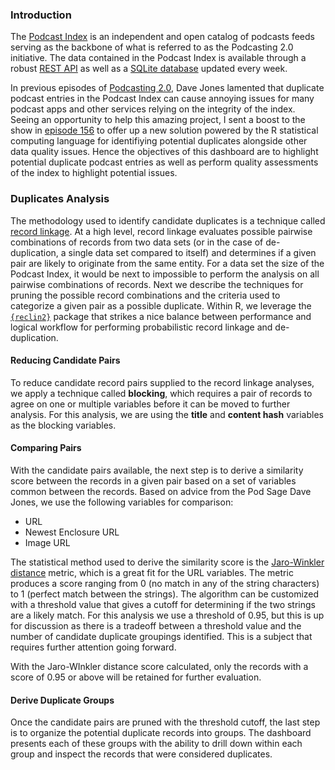 <h3>Introduction</h3>

The [Podcast Index](https://podcastindex.org) is an independent and open catalog of podcasts feeds serving as the backbone of what is referred to as the Podcasting 2.0 initiative. The data contained in the Podcast Index is available through a robust [REST API](https://podcastindex-org.github.io/docs-api/#overview--libraries) as well as a [SQLite database](https://public.podcastindex.org/podcastindex_feeds.db.tgz) updated every week. 

In previous episodes of [Podcasting 2.0](https://podcastindex.org/podcast/920666), Dave Jones lamented that duplicate podcast entries in the Podcast Index can cause annoying issues for many podcast apps and other services relying on the integrity of the index. Seeing an opportunity to help this amazing project, I sent a boost to the show in [episode 156](https://podverse.fm/episode/hLh98zHNo) to offer up a new solution powered by the R statistical computing language for identifiying potential duplicates alongside other data quality issues. Hence the objectives of this dashboard are to highlight potential duplicate podcast entries as well as perform quality assessments of the index to highlight potential issues.

<h3>Duplicates Analysis</h3>

The methodology used to identify candidate duplicates is a technique called [record linkage](https://rpubs.com/ahmademad/RecordLinkage). At a high level, record linkage evaluates possible pairwise combinations of records from two data sets (or in the case of de-duplication, a single data set compared to itself) and determines if a given pair are likely to originate from the same entity. For a data set the size of the Podcast Index, it would be next to impossible to perform the analysis on all pairwise combinations of records. Next we describe the techniques for pruning the possible record combinations and the criteria used to categorize a given pair as a possible duplicate. Within R, we leverage the [`{reclin2}`](https://github.com/djvanderlaan/reclin2) package that strikes a nice balance between performance and logical workflow for performing probabilistic record linkage and de-duplication.

<h4>Reducing Candidate Pairs</h4>

To reduce candidate record pairs supplied to the record linkage analyses, we apply a technique called **blocking**, which requires a pair of records to agree on one or multiple variables before it can be moved to further analysis. For this analysis, we are using the **title** and **content hash** variables as the blocking variables. 

<h4>Comparing Pairs</h4>

With the candidate pairs available, the next step is to derive a similarity score between the records in a given pair based on a set of variables common between the records. Based on advice from the Pod Sage Dave Jones, we use the following variables for comparison:

* URL
* Newest Enclosure URL
* Image URL

The statistical method used to derive the similarity score is the [Jaro-Winkler distance](https://en.wikipedia.org/wiki/Jaro%E2%80%93Winkler_distance) metric, which is a great fit for the URL variables. The metric produces a score ranging from 0 (no match in any of the string characters) to 1 (perfect match between the strings). The algorithm can be customized with a threshold value that gives a cutoff for determining if the two strings are a likely match. For this analysis we use a threshold of 0.95, but this is up for discussion as there is a tradeoff between a threshold value and the number of candidate duplicate groupings identified. This is a subject that requires further attention going forward.

With the Jaro-WInkler distance score calculated, only the records with a score of 0.95 or above will be retained for further evaluation.

<h4>Derive Duplicate Groups</h4>

Once the candidate pairs are pruned with the threshold cutoff, the last step is to organize the potential duplicate records into groups. The dashboard presents each of these groups with the ability to drill down within each group and inspect the records that were considered duplicates.